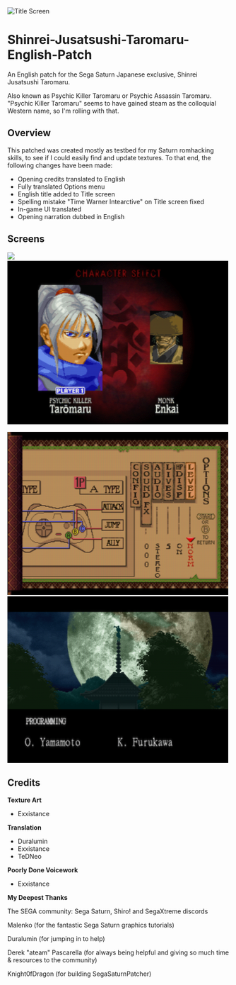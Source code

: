 <img src="Images/TAROMARU-250818-143201.png" alt="Title Screen" width="700"/>


# Shinrei-Jusatsushi-Taromaru-English-Patch
An English patch for the Sega Saturn Japanese exclusive, Shinrei Jusatsushi Taromaru.

Also known as Psychic Killer Taromaru or Psychic Assassin Taromaru. "Psychic Killer Taromaru" seems to have gained steam as the colloquial Western name, so I'm rolling with that.

## **Overview**
This patched was created mostly as testbed for my Saturn romhacking skills, to see if I could easily find and update textures. To that end, the following changes have been made:

- Opening credits translated to English
- Fully translated Options menu
- English title added to Title screen
- Spelling mistake "Time Warner Intearctive" on Title screen fixed
- In-game UI translated
- Opening narration dubbed in English

## **Screens**

<!-- Row 1 -->
<p>
  <img src="Images/TAROMARU-250818-142700.png" width="500"/>
  <img src="Images/TAROMARU-250818-142640.png" width="500"/>
</p>

<!-- Row 2 -->
<p>
  <img src="Images/TAROMARU-250818-142629.png" width="500"/>
  <img src="Images/TAROMARU-250818-142557.png" width="500"/>
</p>

## **Credits**

**Texture Art**
- Exxistance

**Translation**
- Duralumin
- Exxistance
- TeDNeo

**Poorly Done Voicework**
- Exxistance

**My Deepest Thanks**

The SEGA community: Sega Saturn, Shiro! and SegaXtreme discords

Malenko (for the fantastic Sega Saturn graphics tutorials)

Duralumin (for jumping in to help)

Derek "ateam" Pascarella (for always being helpful and giving so much time & resources to the community)

Knight0fDragon (for building SegaSaturnPatcher)

